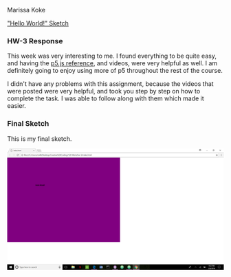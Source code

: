 Marissa Koke

["Hello World!" Sketch](https://marissakoke.github.io/120-Work/hw-3/)

### HW-3 Response

This week was very interesting to me. I found everything to be quite easy, and having the [p5.js reference](https://p5js.org/reference/), and videos, were very helpful as well. I am definitely going to enjoy using more of p5 throughout the rest of the course.

I didn't have any problems with this assignment, because the videos that were posted were very helpful, and took you step by step on how to complete the task. I was able to follow along with them which made it easier.


### Final Sketch

This is my final sketch.

![This is my final hw-3 sketch](imgs/hw-3_sketch.png)
